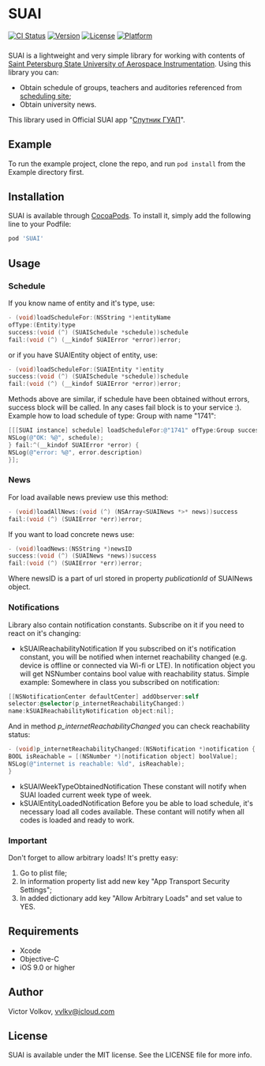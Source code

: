 # SUAI

[![CI Status](https://img.shields.io/travis/vvlkv/SUAI.svg?style=flat)](https://travis-ci.org/vvlkv/SUAI)
[![Version](https://img.shields.io/cocoapods/v/SUAI.svg?style=flat)](https://cocoapods.org/pods/SUAI)
[![License](https://img.shields.io/cocoapods/l/SUAI.svg?style=flat)](https://cocoapods.org/pods/SUAI)
[![Platform](https://img.shields.io/cocoapods/p/SUAI.svg?style=flat)](https://cocoapods.org/pods/SUAI)
###
SUAI is a lightweight and very simple library for working with contents of [Saint Petersburg State University of Aerospace Instrumentation](http://suai.ru).
Using this library you can:
* Obtain schedule of groups, teachers and auditories referenced from [scheduling site](rasp.guap.ru);
* Obtain university news.

This library used in Official SUAI app "[Спутник ГУАП](https://itunes.apple.com/ru/app/спутник-гуап/id1234040508?l=en&mt=8)".
## Example
To run the example project, clone the repo, and run `pod install` from the Example directory first.

## Installation

SUAI is available through [CocoaPods](https://cocoapods.org). To install it, simply add the following line to your Podfile:

```ruby
pod 'SUAI'
```
## Usage
### Schedule
If you know name of entity and it's type, use:
```Objective-C
- (void)loadScheduleFor:(NSString *)entityName
ofType:(Entity)type
success:(void (^) (SUAISchedule *schedule))schedule
fail:(void (^) (__kindof SUAIError *error))error;
```
or if you have SUAIEntity object of entity, use:
```Objective-C
- (void)loadScheduleFor:(SUAIEntity *)entity
success:(void (^) (SUAISchedule *schedule))schedule
fail:(void (^) (__kindof SUAIError *error))error;
```
Methods above are similar, if schedule have been obtained without errors, success block will be called. In any cases fail block is to your service :).
Example how to load schedule of type: Group with name "1741":
```Objective-C
[[[SUAI instance] schedule] loadScheduleFor:@"1741" ofType:Group success:^(SUAISchedule *schedule) {
NSLog(@"OK: %@", schedule);
} fail:^(__kindof SUAIError *error) {
NSLog(@"error: %@", error.description)
}];
```

### News
For load available news preview use this method:
```Objective-C
- (void)loadAllNews:(void (^) (NSArray<SUAINews *>* news))success
fail:(void (^) (SUAIError *err))error;
```
If you want to load concrete news use:
```Objective-C
- (void)loadNews:(NSString *)newsID
success:(void (^) (SUAINews *news))success
fail:(void (^) (SUAIError *err))error;
```
Where newsID is a part of url stored in property *publicationId* of SUAINews object.

### Notifications

Library also contain notification constants. Subscribe on it if you need to react on it's changing:
* kSUAIReachabilityNotification
If you subscribed on it's notification constant, you will be notified when internet reachability changed (e.g. device is offline or connected via Wi-fi or LTE). In notification object you will get NSNumber contains bool value with reachability status.
Simple example:
Somewhere in class you subscribed on notification:

```Objective-C
[[NSNotificationCenter defaultCenter] addObserver:self
selector:@selector(p_internetReachabilityChanged:)
name:kSUAIReachabilityNotification object:nil];
```
And in method *p_internetReachabilityChanged* you can check reachability status:
```Objective-C
- (void)p_internetReachabilityChanged:(NSNotification *)notification {
BOOL isReachable = [(NSNumber *)[notification object] boolValue];
NSLog(@"internet is reachable: %ld", isReachable);
}
```
* kSUAIWeekTypeObtainedNotification
These constant will notify when SUAI loaded current week type of week.
* kSUAIEntityLoadedNotification
Before you be able to load schedule, it's necessary load all codes available. These contant will notify when all codes is loaded and ready to work.

### Important
Don't forget to allow arbitrary loads!
It's pretty easy:
1. Go to plist file;
2. In information property list add new key "App Transport Security Settings";
3. In added dictionary add key "Allow Arbitrary Loads" and set value to YES.
## Requirements
* Xcode
* Objective-C
* iOS 9.0 or higher

## Author

Victor Volkov, vvlkv@icloud.com

## License

SUAI is available under the MIT license. See the LICENSE file for more info.

